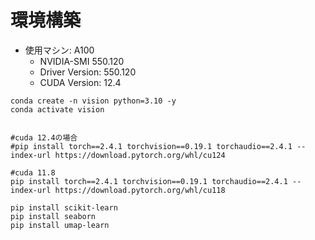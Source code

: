 # 環境構築
- 使用マシン: A100
  - NVIDIA-SMI 550.120
  - Driver Version: 550.120
  - CUDA Version: 12.4 

~~~
conda create -n vision python=3.10 -y  
conda activate vision


#cuda 12.4の場合
#pip install torch==2.4.1 torchvision==0.19.1 torchaudio==2.4.1 --index-url https://download.pytorch.org/whl/cu124

#cuda 11.8
pip install torch==2.4.1 torchvision==0.19.1 torchaudio==2.4.1 --index-url https://download.pytorch.org/whl/cu118

pip install scikit-learn
pip install seaborn
pip install umap-learn

~~~